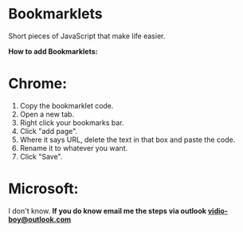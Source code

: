 # Bookmarklets

Short pieces of JavaScript that make life easier.


<b>How to add Bookmarklets: </b>

# Chrome:

1. Copy the bookmarklet code.
2. Open a new tab.
3. Right click your bookmarks bar.
4. Click "add page".
5. Where it says URL, delete the text in that box and paste the code.
6. Rename it to whatever you want.
7. Click "Save".

# Microsoft:

I don't know.
<b>If you do know email me the steps via outlook vidio-boy@outlook.com</b>
